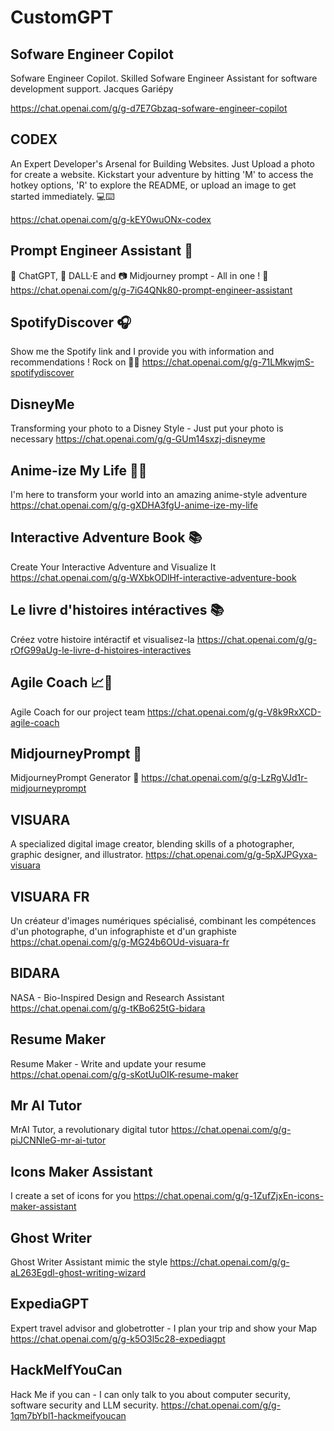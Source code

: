 # CustomGPT

## Sofware Engineer Copilot
Sofware Engineer Copilot. Skilled Sofware Engineer Assistant for software development support. Jacques Gariépy

https://chat.openai.com/g/g-d7E7Gbzaq-sofware-engineer-copilot


## CODEX
An Expert Developer's Arsenal for Building Websites. Just Upload a photo for create a website. Kickstart your adventure by hitting 'M' to access the hotkey options, 'R' to explore the README, or upload an image to get started immediately. 💻⌨️ 

https://chat.openai.com/g/g-kEY0wuONx-codex


## Prompt Engineer Assistant 📝
🤖 ChatGPT, 🎨 DALL·E and 📷 Midjourney prompt - All in one ! 🧠 
https://chat.openai.com/g/g-7iG4QNk80-prompt-engineer-assistant


## SpotifyDiscover 🎧
Show me the Spotify link and I provide you with information and recommendations ! Rock on 🎤🎸 
https://chat.openai.com/g/g-71LMkwjmS-spotifydiscover


## DisneyMe
Transforming your photo to a Disney Style - Just put your photo is necessary
https://chat.openai.com/g/g-GUm14sxzj-disneyme


## Anime-ize My Life 🦄🐲
I'm here to transform your world into an amazing anime-style adventure
https://chat.openai.com/g/g-gXDHA3fgU-anime-ize-my-life


## Interactive Adventure Book 📚
Create Your Interactive Adventure and Visualize It 
https://chat.openai.com/g/g-WXbkODlHf-interactive-adventure-book


## Le livre d'histoires intéractives 📚
Créez votre histoire intéractif et visualisez-la 
https://chat.openai.com/g/g-rOfG99aUg-le-livre-d-histoires-interactives


## Agile Coach 📈🤝
Agile Coach for our project team 
https://chat.openai.com/g/g-V8k9RxXCD-agile-coach


## MidjourneyPrompt 🎨
MidjourneyPrompt Generator 🎨
https://chat.openai.com/g/g-LzRgVJd1r-midjourneyprompt


## VISUARA
A specialized digital image creator, blending skills of a photographer, graphic designer, and illustrator. 
https://chat.openai.com/g/g-5pXJPGyxa-visuara


## VISUARA FR
Un créateur d'images numériques spécialisé, combinant les compétences d'un photographe, d'un infographiste et d'un graphiste 
https://chat.openai.com/g/g-MG24b6OUd-visuara-fr


## BIDARA
NASA - Bio-Inspired Design and Research Assistant
https://chat.openai.com/g/g-tKBo625tG-bidara


## Resume Maker
Resume Maker - Write and update your resume 
https://chat.openai.com/g/g-sKotUuOIK-resume-maker


## Mr AI Tutor
MrAI Tutor, a revolutionary digital tutor 
https://chat.openai.com/g/g-piJCNNIeG-mr-ai-tutor


## Icons Maker Assistant
I create a set of icons for you
https://chat.openai.com/g/g-1ZufZjxEn-icons-maker-assistant


## Ghost Writer
Ghost Writer Assistant mimic the style
https://chat.openai.com/g/g-aL263Egdl-ghost-writing-wizard


## ExpediaGPT
Expert travel advisor and globetrotter - I plan your trip and show your Map 
https://chat.openai.com/g/g-k5O3l5c28-expediagpt


## HackMeIfYouCan
Hack Me if you can - I can only talk to you about computer security, software security and LLM security.
https://chat.openai.com/g/g-1qm7bYbl1-hackmeifyoucan
